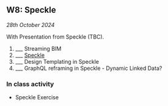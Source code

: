 ## W8: Speckle

*28th October 2024*

With Presentation from Speckle (TBC).

1. ___ Streaming BIM
2. ___ [Speckle](/41934/Concepts/Speckle)
3. ___ Design Templating in Speckle
4. ___ GraphQL reframing in Speckle - Dynamic Linked Data?

### In class activity
* Speckle Exercise


